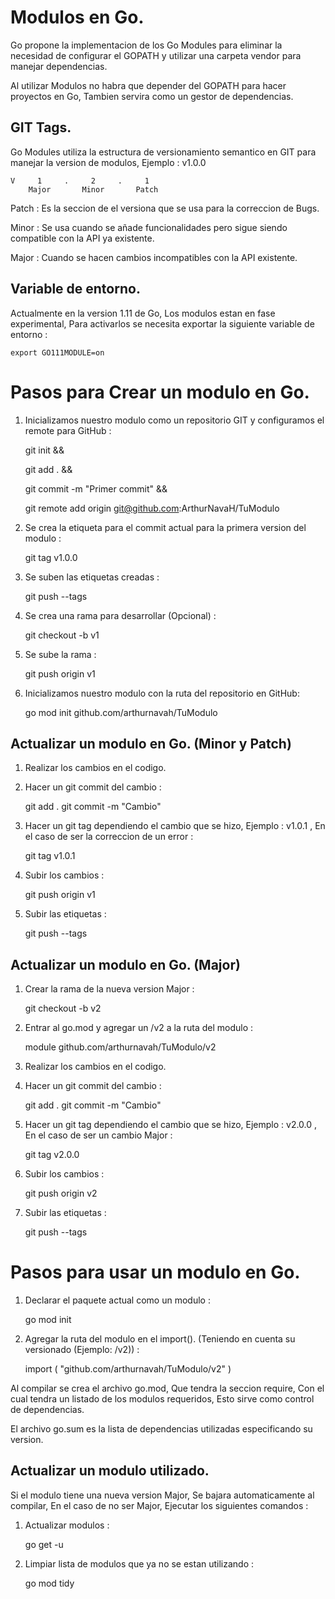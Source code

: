 # Modulos en Go.

Go propone la implementacion de los Go Modules para eliminar la necesidad de configurar el GOPATH y utilizar una carpeta vendor para manejar dependencias.

Al utilizar Modulos no habra que depender del GOPATH para hacer proyectos en Go, Tambien servira como un gestor de dependencias.

## GIT Tags.

Go Modules utiliza la estructura de versionamiento semantico en GIT para manejar la version de modulos, Ejemplo : v1.0.0

    V     1     .     2     .     1
        Major       Minor       Patch

Patch : Es la seccion de el versiona que se usa para la correccion de Bugs.

Minor : Se usa cuando se añade funcionalidades pero sigue siendo compatible con la API ya existente.

Major : Cuando se hacen cambios incompatibles con la API existente.

## Variable de entorno.

Actualmente en la version 1.11 de Go, Los modulos estan en fase experimental, Para activarlos se necesita exportar la siguiente variable de entorno :

    export GO111MODULE=on

# Pasos para Crear un modulo en Go.

1. Inicializamos nuestro modulo como un repositorio GIT y configuramos el remote para GitHub :

    git init  &&

    git add . &&

    git commit -m "Primer commit" &&

    git remote add origin git@github.com:ArthurNavaH/TuModulo

2. Se crea la etiqueta para el commit actual para la primera version del modulo :

    git tag v1.0.0

3. Se suben las etiquetas creadas :

    git push --tags

4. Se crea una rama para desarrollar (Opcional) :

    git checkout -b v1

5. Se sube la rama :

    git push origin v1


6. Inicializamos nuestro modulo con la ruta del repositorio en GitHub:

    go mod init github.com/arthurnavah/TuModulo

## Actualizar un modulo en Go. (Minor y Patch)

1. Realizar los cambios en el codigo.

2. Hacer un git commit del cambio :

    git add .
    git commit -m "Cambio"

3. Hacer un git tag dependiendo el cambio que se hizo, Ejemplo : v1.0.1 , En el caso de ser la correccion de un error :

    git tag v1.0.1

4. Subir los cambios :

    git push origin v1

5. Subir las etiquetas :

    git push --tags

## Actualizar un modulo en Go. (Major)

1. Crear la rama de la nueva version Major :

    git checkout -b v2

2. Entrar al go.mod y agregar un /v2 a la ruta del modulo :

    module github.com/arthurnavah/TuModulo/v2

3. Realizar los cambios en el codigo.

4. Hacer un git commit del cambio :

    git add .
    git commit -m "Cambio"

5. Hacer un git tag dependiendo el cambio que se hizo, Ejemplo : v2.0.0 , En el caso de ser un cambio Major :

    git tag v2.0.0

6. Subir los cambios :

    git push origin v2

7. Subir las etiquetas :

    git push --tags

# Pasos para usar un modulo en Go.

1. Declarar el paquete actual como un modulo :

    go mod init

2. Agregar la ruta del modulo en el import(). (Teniendo en cuenta su versionado (Ejemplo: /v2)) :

    import (
        "github.com/arthurnavah/TuModulo/v2"
    )

Al compilar se crea el archivo go.mod, Que tendra la seccion require, Con el cual tendra un listado de los modulos requeridos, Esto sirve como control de dependencias.

El archivo go.sum es la lista de dependencias utilizadas especificando su version.

## Actualizar un modulo utilizado.

Si el modulo tiene una nueva version Major, Se bajara automaticamente al compilar, En el caso de no ser Major, Ejecutar los siguientes comandos :

1. Actualizar modulos :

    go get -u

2. Limpiar lista de modulos que ya no se estan utilizando :

    go mod tidy